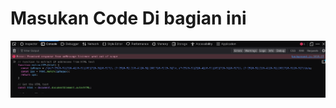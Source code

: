 # Masukan Code Di bagian ini
![ALT Inspect element dan pada bagian console paste codenyat](https://raw.githubusercontent.com/1BlackLine/Html-IP-Grab-/c3a5e0deaca77880abd35011dadc0b6af5b24bb1/Screenshot%20from%202024-07-03%2010-57-14.png)


